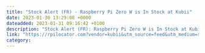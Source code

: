 ```yaml
---
title: "Stock Alert (FR) - Raspberry Pi Zero W is In Stock at Kubii"
date: 2023-01-30 13:29:08 +0000
dateadded: 2023-01-31 09:16:42 +0100
description: "Stock Alert (FR): Raspberry Pi Zero W is In Stock at Kubii"
link: "https://rpilocator.com?vendor=kubii&utm_source=feed&utm_medium=rss"
category:
---
```

